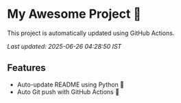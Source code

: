 # My Awesome Project 🚀

This project is automatically updated using GitHub Actions.

_Last updated: 2025-06-26 04:28:50 IST_

## Features
- Auto-update README using Python 🐍
- Auto Git push with GitHub Actions 🤖
